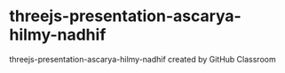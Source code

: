 # threejs-presentation-ascarya-hilmy-nadhif
threejs-presentation-ascarya-hilmy-nadhif created by GitHub Classroom
